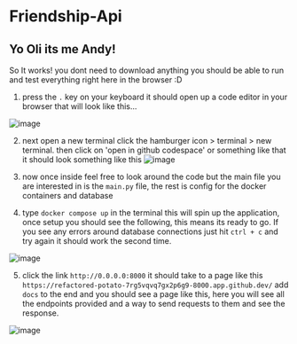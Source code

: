 # Friendship-Api

## Yo Oli its me Andy!

So It works! you dont need to download anything you should be able to run and test everything right here in the browser :D

1. press the `.` key on your keyboard it should open up a code editor in your browser that will look like this...

![image](https://github.com/AndyM10/Friendship-Api/assets/41924973/f751450d-00a6-47dd-b83e-8da2aba07617)

2. next open a new terminal click the hamburger icon > terminal > new terminal. then click on 'open in github codespace' or something like that it should look something like this
![image](https://github.com/AndyM10/Friendship-Api/assets/41924973/864fe037-2347-49cb-9c68-7ed08b526e7a)

3. now once inside feel free to look around the code but the main file you are interested in is the `main.py` file, the rest is config for the docker containers and database
4. type `docker compose up` in the terminal this will spin up the application, once setup you should see the following, this means its ready to go. If you see any errors around database connections just hit `ctrl + c` and try again it should work the second time. 

![image](https://github.com/AndyM10/Friendship-Api/assets/41924973/d5062a10-104b-4de7-9fae-fe83ae18e429)

5. click the link `http://0.0.0.0:8000` it should take to a page like this `https://refactored-potato-7rg5vqvq7gx2p6g9-8000.app.github.dev/` add `docs` to the end and you should see a page like this, here you will see all the endpoints provided and a way to send requests to them and see the response.

![image](https://github.com/AndyM10/Friendship-Api/assets/41924973/4c4cdcea-2e5b-40b2-8d60-1cf23360bb1b)
